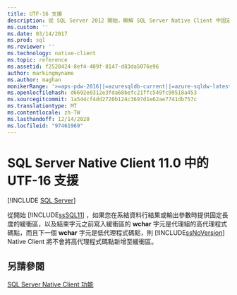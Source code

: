 ```yaml
---
title: UTF-16 支援
description: 從 SQL Server 2012 開始，瞭解 SQL Server Native Client 中固定長度緩衝區的 UTF-16 支援。
ms.custom: ''
ms.date: 03/14/2017
ms.prod: sql
ms.reviewer: ''
ms.technology: native-client
ms.topic: reference
ms.assetid: f2520424-8ef4-409f-8147-d83da5076e96
author: markingmyname
ms.author: maghan
monikerRange: '>=aps-pdw-2016||=azuresqldb-current||=azure-sqldw-latest||>=sql-server-2016||>=sql-server-linux-2017||=azuresqldb-mi-current'
ms.openlocfilehash: d6692e0312e3fda68befc21ffc549fc99518a453
ms.sourcegitcommit: 1a544cf4dd2720b124c3697d1e62ae7741db757c
ms.translationtype: MT
ms.contentlocale: zh-TW
ms.lasthandoff: 12/14/2020
ms.locfileid: "97461969"
---
```

# <a name="utf-16-support-in-sql-server-native-client-110"></a>SQL Server Native Client 11.0 中的 UTF-16 支援
[!INCLUDE [SQL Server](../../../includes/applies-to-version/sql-asdb-asdbmi-asa-pdw.md)]

  從開始 [!INCLUDE[ssSQL11](../../../includes/sssql11-md.md)] ，如果您在系結資料行結果或輸出參數時提供固定長度的緩衝區，以及結束字元之前寫入緩衝區的 **wchar** 字元是代理組的高代理程式碼點，而且下一個 **wchar** 字元是低代理程式碼點，則 [!INCLUDE[ssNoVersion](../../../includes/ssnoversion-md.md)] Native Client 將不會將高代理程式碼點新增至緩衝區。  
  
## <a name="see-also"></a>另請參閱  
 [SQL Server Native Client 功能](../../../relational-databases/native-client/features/sql-server-native-client-features.md)  
  
  
